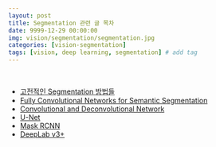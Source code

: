 ```yaml
---
layout: post
title: Segmentation 관련 글 목차   
date: 9999-12-29 00:00:00
img: vision/segmentation/segmentation.jpg
categories: [vision-segmentation] 
tags: [vision, deep learning, segmentation] # add tag
---
```


<br>

- [고전적인 Segmentation 방법들]()
- [Fully Convolutional Networks for Semantic Segmentation](https://gaussian37.github.io/vision-segmentation-fcn/)
- [Convolutional and Deconvolutional Network]()
- [U-Net]()
- [Mask RCNN]()
- [DeepLab v3+]()